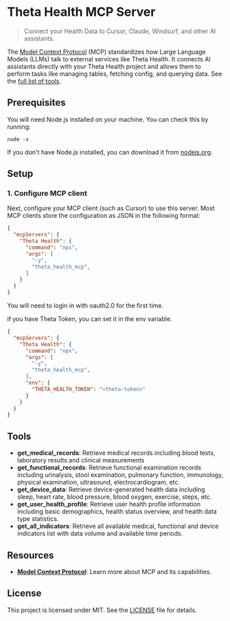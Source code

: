 # Theta Health MCP Server

> Connect your Health Data to Cursor, Claude, Windsurf, and other AI assistants.

The [Model Context Protocol](https://modelcontextprotocol.io/introduction) (MCP) standardizes how Large Language Models (LLMs) talk to external services like Theta Health. It connects AI assistants directly with your Theta Health project and allows them to perform tasks like managing tables, fetching config, and querying data. See the [full list of tools](#tools).

## Prerequisites

You will need Node.js installed on your machine. You can check this by running:

```shell
node -v
```

If you don't have Node.js installed, you can download it from [nodejs.org](https://nodejs.org/).

## Setup

### 1. Configure MCP client

Next, configure your MCP client (such as Cursor) to use this server. Most MCP clients store the configuration as JSON in the following format:

```json
{
  "mcpServers": {
    "Theta Health": {
      "command": "npx",
      "args": [
        "-y",
        "theta_health_mcp",
      ]
    }
  }
}
```

You will need to login in with oauth2.0 for the first time.

if you have Theta Token, you can set it in the env variable.

```json
{
  "mcpServers": {
    "Theta Health": {
      "command": "npx",
      "args": [
        "-y",
        "theta_health_mcp",
      ],
      "env": {
        "THETA_HEALTH_TOKEN": "<theta-token>"
      }
    }
  }
}
```

## Tools

- **get_medical_records**: Retrieve medical records including blood tests, laboratory results and clinical measurements
- **get_functional_records**: Retrieve functional examination records including urinalysis, stool examination, pulmonary function, immunology, physical examination, ultrasound, electrocardiogram, etc.
- **get_device_data**: Retrieve device-generated health data including sleep, heart rate, blood pressure, blood oxygen, exercise, steps, etc.
- **get_user_health_profile**: Retrieve user health profile information including basic demographics, health status overview, and health data type statistics.
- **get_all_indicators**: Retrieve all available medical, functional and device indicators list with data volume and available time periods.

## Resources

- [**Model Context Protocol**](https://modelcontextprotocol.io/introduction): Learn more about MCP and its capabilities.

## License

This project is licensed under MIT. See the [LICENSE](./LICENSE) file for details.
